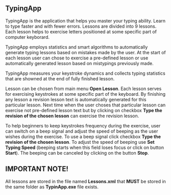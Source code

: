 TypingApp
---------
TypingApp is the application that helps you master your typing ability. Learn to type faster and with fewer errors.
 Lessons are divided into 9 lessons. Each lesson helps to exercise letters positioned at some specific part of computer keyborard.

TypingApp employs statistics and smart algorithms to automatically generate typing lessons based on mistakes made by the user.
At the start of each lesson user can chose to exercise a pre-defined lesson or use automatically generated lesson based on 
mistypings previously made.
  
TypingApp measures your keystroke dynamics and collects typing statistics that are showned at the end of fully finished lesson.

Lesson can be chosen from main menu **Open Lesson**. Each lesson serves for exercising keystrokes at some specific part of the keyboard. By finishing any lesson a revision lesson text is automatically generated for this particular lesson. Next time when the user choses that particular lesson can exercise not pre-defined lesson text but by clicking on checkbox **Type the revision of the chosen lesson** can exercise the revision lesson.

To help beginners to keep keystrokes frequency during the exercise, user can switch on a beep signal and adjust the speed of beeping
as the user wishes during the exercise. To use a beep signal click checkbox **Type the revision of the chosen lesson**. To adjust the speed of beeping use **Set Typing Speed** (beeping starts when this field loses focus or click on button **Start**). The beeping can be canceled by clicking on the button **Stop**.

IMPORTANT NOTE!
---------------
All lessons are stored in the file named **Lessons.xml** that **MUST** be stored in the same folder as **TypinApp.exe** file exists.
